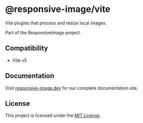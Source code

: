 # @responsive-image/vite

Vite plugins that process and resize local images.

Part of the ResponsiveImage project.

## Compatibility

- Vite v5

## Documentation

Visit [responsive-image.dev](https://responsive-image.dev) for our complete documentation site.

## License

This project is licensed under the [MIT License](../../LICENSE.md).
